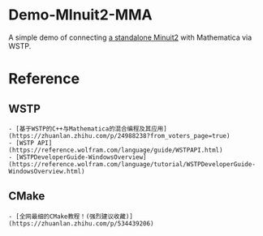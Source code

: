 # Demo-MInuit2-MMA
A simple demo of connecting [a standalone Minuit2](https://github.com/GooFit/Minuit2) with Mathematica via WSTP.

# Reference
## WSTP
    - [基于WSTP的C++与Mathematica的混合编程及其应用](https://zhuanlan.zhihu.com/p/24988238?from_voters_page=true)
    - [WSTP API](https://reference.wolfram.com/language/guide/WSTPAPI.html)
    - [WSTPDeveloperGuide-WindowsOverview](https://reference.wolfram.com/language/tutorial/WSTPDeveloperGuide-WindowsOverview.html)
## CMake
    - [全网最细的CMake教程！(强烈建议收藏)](https://zhuanlan.zhihu.com/p/534439206)
